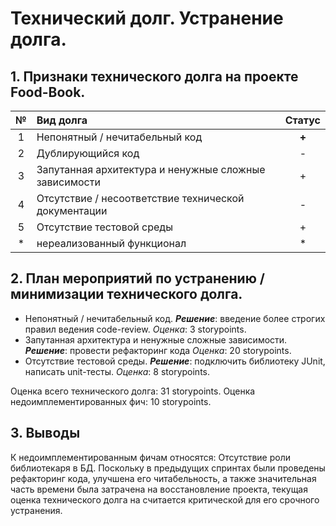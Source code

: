 # Технический долг. Устранение долга.

## 1. Признаки технического долга на проекте Food-Book.

| № | Вид долга | Статус |
| :---: | :--- | :---: |
| 1 | Непонятный / нечитабельный код | **+** |
| 2 | Дублирующийся код | - |
| 3 | Запутанная архитектура и ненужные сложные зависимости | + |
| 4 | Отсутствие / несоответствие технической документации | - |
| 5 | Отсутствие тестовой среды | + |
| * | нереализованный функционал | * |



## 2. План мероприятий по устранению / минимизации технического долга.

* Непонятный / нечитабельный код. ***Решение***: введение более строгих правил ведения code-review. *Оценка*: 3 storypoints.
* Запутанная архитектура и ненужные сложные зависимости. ***Решение***: провести рефакторинг кода *Оценка*: 20 storypoints.
* Отсутствие тестовой среды. ***Решение***: подключить библиотеку JUnit, написать unit-тесты. *Оценка*: 8 storypoints.


Оценка всего технического долга: 31 storypoints.
Оценка недоимплементированных фич: 10 storypoints.

## 3. Выводы

К недоимплементированным фичам относятся: 
Отсутствие роли библиотекаря в БД. Поскольку в предыдущих спринтах были проведены рефакторинг кода, улучшена его читабельность, а также значительная часть времени была затрачена на восстановление проекта, текущая оценка технического долга на считается критической для его срочного устранения.
